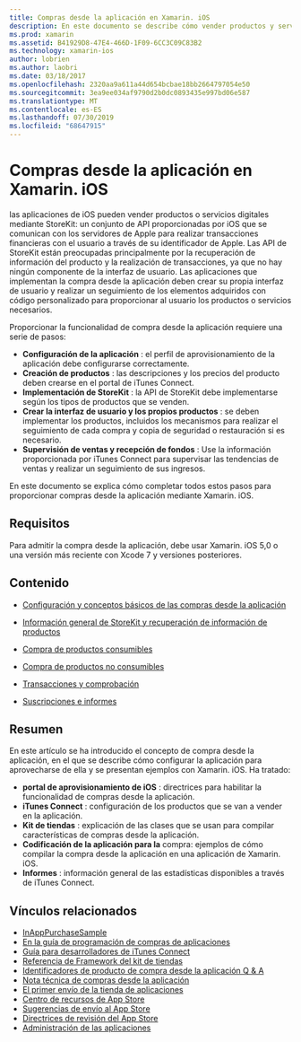 ```yaml
---
title: Compras desde la aplicación en Xamarin. iOS
description: En este documento se describe cómo vender productos y servicios digitales mediante las API de StoreKit. Incluye vínculos a guías que describen la configuración, los productos consumibles, los productos que no se usan, las transacciones, las suscripciones, etc.
ms.prod: xamarin
ms.assetid: B41929D8-47E4-466D-1F09-6CC3C09C83B2
ms.technology: xamarin-ios
author: lobrien
ms.author: laobri
ms.date: 03/18/2017
ms.openlocfilehash: 2320aa9a611a44d654bcbae18bb2664797054e50
ms.sourcegitcommit: 3ea9ee034af9790d2b0dc0893435e997bd06e587
ms.translationtype: MT
ms.contentlocale: es-ES
ms.lasthandoff: 07/30/2019
ms.locfileid: "68647915"
---
```

# <a name="in-app-purchasing-in-xamarinios"></a>Compras desde la aplicación en Xamarin. iOS

las aplicaciones de iOS pueden vender productos o servicios digitales mediante StoreKit: un conjunto de API proporcionadas por iOS que se comunican con los servidores de Apple para realizar transacciones financieras con el usuario a través de su identificador de Apple. Las API de StoreKit están preocupadas principalmente por la recuperación de información del producto y la realización de transacciones, ya que no hay ningún componente de la interfaz de usuario. Las aplicaciones que implementan la compra desde la aplicación deben crear su propia interfaz de usuario y realizar un seguimiento de los elementos adquiridos con código personalizado para proporcionar al usuario los productos o servicios necesarios.

Proporcionar la funcionalidad de compra desde la aplicación requiere una serie de pasos:

-  **Configuración de la aplicación** : el perfil de aprovisionamiento de la aplicación debe configurarse correctamente.
-  **Creación de productos** : las descripciones y los precios del producto deben crearse en el portal de iTunes Connect.
-  **Implementación de StoreKit** : la API de StoreKit debe implementarse según los tipos de productos que se venden.
-  **Crear la interfaz de usuario y los propios productos** : se deben implementar los productos, incluidos los mecanismos para realizar el seguimiento de cada compra y copia de seguridad o restauración si es necesario.
-  **Supervisión de ventas y recepción de fondos** : Use la información proporcionada por iTunes Connect para supervisar las tendencias de ventas y realizar un seguimiento de sus ingresos.

En este documento se explica cómo completar todos estos pasos para proporcionar compras desde la aplicación mediante Xamarin. iOS.

## <a name="requirements"></a>Requisitos

Para admitir la compra desde la aplicación, debe usar Xamarin. iOS 5,0 o una versión más reciente con Xcode 7 y versiones posteriores.

## <a name="contents"></a>Contenido

* [Configuración y conceptos básicos de las compras desde la aplicación](~/ios/platform/in-app-purchasing/in-app-purchase-basics-and-configuration.md)

* [Información general de StoreKit y recuperación de información de productos](~/ios/platform/in-app-purchasing/store-kit-overview-and-retreiving-product-information.md)

* [Compra de productos consumibles](~/ios/platform/in-app-purchasing/purchasing-consumable-products.md)

* [Compra de productos no consumibles](~/ios/platform/in-app-purchasing/purchasing-non-consumable-products.md)

* [Transacciones y comprobación](~/ios/platform/in-app-purchasing/transactions-and-verification.md)

* [Suscripciones e informes](~/ios/platform/in-app-purchasing/subscriptions-and-reporting.md)

## <a name="summary"></a>Resumen

En este artículo se ha introducido el concepto de compra desde la aplicación, en el que se describe cómo configurar la aplicación para aprovecharse de ella y se presentan ejemplos con Xamarin. iOS. Ha tratado:

-  **portal de aprovisionamiento de iOS** : directrices para habilitar la funcionalidad de compras desde la aplicación.
-  **iTunes Connect** : configuración de los productos que se van a vender en la aplicación.
-  **Kit de tiendas** : explicación de las clases que se usan para compilar características de compras desde la aplicación.
-  **Codificación de la aplicación para la** compra: ejemplos de cómo compilar la compra desde la aplicación en una aplicación de Xamarin. iOS.
-  **Informes** : información general de las estadísticas disponibles a través de iTunes Connect.


## <a name="related-links"></a>Vínculos relacionados

- [InAppPurchaseSample](https://docs.microsoft.com/en-us/samples/xamarin/ios-samples/storekit/)
- [En la guía de programación de compras de aplicaciones](https://developer.apple.com/library/ios/documentation/NetworkingInternet/Conceptual/StoreKitGuide/Introduction.html)
- [Guía para desarrolladores de iTunes Connect](https://developer.apple.com/library/ios/documentation/LanguagesUtilities/Conceptual/iTunesConnect_Guide/iTunesConnect_Guide.pdf)
- [Referencia de Framework del kit de tiendas](https://developer.apple.com/library/ios/documentation/StoreKit/Reference/StoreKit_Collection/StoreKit_Collection.pdf)
- [Identificadores de producto de compra desde la aplicación Q & A](https://developer.apple.com/library/ios/#qa/qa1329/_index.html)
- [Nota técnica de compras desde la aplicación](https://developer.apple.com/library/ios/#technotes/tn2259/_index.html)
- [El primer envío de la tienda de aplicaciones](https://developer.apple.com/library/ios/documentation/IDEs/Conceptual/AppDistributionGuide/Introduction/Introduction.html)
- [Centro de recursos de App Store](https://developer.apple.com/appstore/index.html)
- [Sugerencias de envío al App Store](https://developer.apple.com/appstore/resources/submission/tips.html)
- [Directrices de revisión del App Store](https://developer.apple.com/appstore/resources/approval/guidelines.html)
- [Administración de las aplicaciones](https://developer.apple.com/appstore/resources/managing/index.html)
